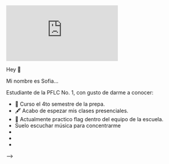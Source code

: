 ![](https://r67.cooltext.com/d.php?renderid=404737713510891&extension=png)

Hey 👋 

Mi nombre es Sofia...

Estudiante de la PFLC No. 1, con gusto de darme a conocer:

- 🏢 Curso el 4to semestre de la prepa.
- 🖋 Acabo de espezar mis clases presenciales.
- 🏈 Actualmente practico flag dentro del equipo de la escuela.
- Suelo escuchar música para concentrarme
- 
- 
- 
-->
